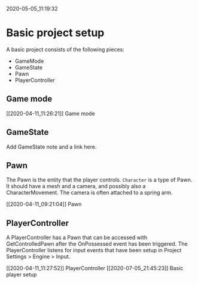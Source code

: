 2020-05-05_11:19:32

# Basic project setup

A basic project consists of the following pieces:

- GameMode
- GameState
- Pawn
- PlayerController

## Game mode

[[2020-04-11_11:26:21]] Game mode

## GameState
<TODO> Add GameState note and a link here. </todo>

## Pawn

The Pawn is the entity that the player controls.
`Character` is a type of Pawn.
It should have a mesh and a camera, and possibly also a CharacterMovement.
The camera is often attached to a spring arm.

[[2020-04-11_09:21:04]] Pawn

## PlayerController

A PlayerController has a Pawn that can be accessed with GetControlledPawn after the OnPossessed event has been triggered.
The PlayerController listens for input events that have been setup in Project Settings > Engine > Input.


[[2020-04-11_11:27:52]] PlayerController
[[2020-07-05_21:45:23]] Basic player setup
